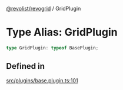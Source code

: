 [@revolist/revogrid](README.md) / GridPlugin

# Type Alias: GridPlugin

```ts
type GridPlugin: typeof BasePlugin;
```

## Defined in

[src/plugins/base.plugin.ts:101](https://github.com/revolist/revogrid/blob/65763a3c3cbba79c84cbcd4109976d8fec48b078/src/plugins/base.plugin.ts#L101)
